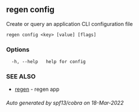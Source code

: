 ## regen config

Create or query an application CLI configuration file

```
regen config <key> [value] [flags]
```

### Options

```
  -h, --help   help for config
```

### SEE ALSO

* [regen](regen.md)	 - regen app

###### Auto generated by spf13/cobra on 18-Mar-2022
